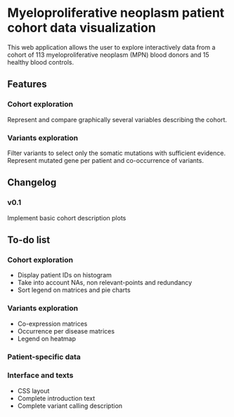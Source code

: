 # Myeloproliferative neoplasm patient cohort data visualization

This web application allows the user to explore interactively data from a cohort of 113 myeloproliferative neoplasm (MPN) blood donors and 15 healthy blood controls.


## Features

### Cohort exploration

Represent and compare graphically several variables describing the cohort.

### Variants exploration

Filter variants to select only the somatic mutations with sufficient evidence. Represent mutated gene per patient and co-occurrence of variants.


## Changelog

### v0.1

Implement basic cohort description plots


## To-do list

### Cohort exploration

* Display patient IDs on histogram
* Take into account NAs, non relevant-points and redundancy
* Sort legend on matrices and pie charts

### Variants exploration

* Co-expression matrices
* Occurrence per disease matrices
* Legend on heatmap

### Patient-specific data

### Interface and texts

* CSS layout
* Complete introduction text
* Complete variant calling description